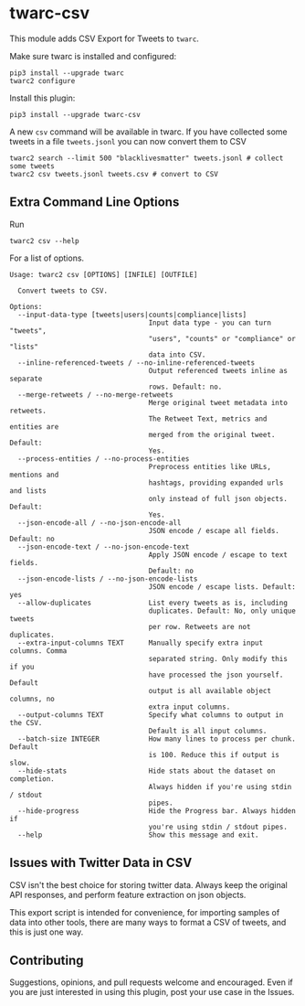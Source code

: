 # twarc-csv

This module adds CSV Export for Tweets to `twarc`.

Make sure twarc is installed and configured:

```
pip3 install --upgrade twarc
twarc2 configure
```

Install this plugin:

```
pip3 install --upgrade twarc-csv
```

A new `csv` command will be available in twarc. If you have collected some
tweets in a file `tweets.jsonl` you can now convert them to CSV

```
twarc2 search --limit 500 "blacklivesmatter" tweets.jsonl # collect some tweets
twarc2 csv tweets.jsonl tweets.csv # convert to CSV
```

## Extra Command Line Options

Run

```
twarc2 csv --help
```

For a list of options.

```
Usage: twarc2 csv [OPTIONS] [INFILE] [OUTFILE]

  Convert tweets to CSV.

Options:
  --input-data-type [tweets|users|counts|compliance|lists]
                                  Input data type - you can turn "tweets",
                                  "users", "counts" or "compliance" or "lists"
                                  data into CSV.
  --inline-referenced-tweets / --no-inline-referenced-tweets
                                  Output referenced tweets inline as separate
                                  rows. Default: no.
  --merge-retweets / --no-merge-retweets
                                  Merge original tweet metadata into retweets.
                                  The Retweet Text, metrics and entities are
                                  merged from the original tweet. Default:
                                  Yes.
  --process-entities / --no-process-entities
                                  Preprocess entities like URLs, mentions and
                                  hashtags, providing expanded urls and lists
                                  only instead of full json objects. Default:
                                  Yes.
  --json-encode-all / --no-json-encode-all
                                  JSON encode / escape all fields. Default: no
  --json-encode-text / --no-json-encode-text
                                  Apply JSON encode / escape to text fields.
                                  Default: no
  --json-encode-lists / --no-json-encode-lists
                                  JSON encode / escape lists. Default: yes
  --allow-duplicates              List every tweets as is, including
                                  duplicates. Default: No, only unique tweets
                                  per row. Retweets are not duplicates.
  --extra-input-columns TEXT      Manually specify extra input columns. Comma
                                  separated string. Only modify this if you
                                  have processed the json yourself. Default
                                  output is all available object columns, no
                                  extra input columns.
  --output-columns TEXT           Specify what columns to output in the CSV.
                                  Default is all input columns.
  --batch-size INTEGER            How many lines to process per chunk. Default
                                  is 100. Reduce this if output is slow.
  --hide-stats                    Hide stats about the dataset on completion.
                                  Always hidden if you're using stdin / stdout
                                  pipes.
  --hide-progress                 Hide the Progress bar. Always hidden if
                                  you're using stdin / stdout pipes.
  --help                          Show this message and exit.
```

## Issues with Twitter Data in CSV

CSV isn't the best choice for storing twitter data. Always keep the original API responses, and perform feature extraction on json objects.

This export script is intended for convenience, for importing samples of data into other tools, there are many ways to format a CSV of tweets, and this is just one way.

## Contributing

Suggestions, opinions, and pull requests welcome and encouraged. Even if you are just interested in using this plugin, post your use case in the Issues.
